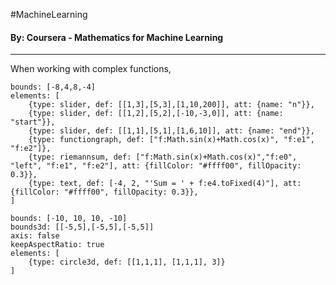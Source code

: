 #MachineLearning 
#### By: Coursera - Mathematics for Machine Learning 
---
When working with complex functions,


```graph
bounds: [-8,4,8,-4]
elements: [
	{type: slider, def: [[1,3],[5,3],[1,10,200]], att: {name: "n"}},
	{type: slider, def: [[1,2],[5,2],[-10,-3,0]], att: {name: "start"}},
	{type: slider, def: [[1,1],[5,1],[1,6,10]], att: {name: "end"}},
	{type: functiongraph, def: ["f:Math.sin(x)+Math.cos(x)", "f:e1", "f:e2"]},
	{type: riemannsum, def: ["f:Math.sin(x)+Math.cos(x)","f:e0", "left", "f:e1", "f:e2"], att: {fillColor: "#ffff00", fillOpacity: 0.3}},
	{type: text, def: [-4, 2, "'Sum = ' + f:e4.toFixed(4)"], att: {fillColor: "#ffff00", fillOpacity: 0.3}},
]

```


```graph
bounds: [-10, 10, 10, -10]
bounds3d: [[-5,5],[-5,5],[-5,5]]
axis: false
keepAspectRatio: true
elements: [
	{type: circle3d, def: [[1,1,1], [1,1,1], 3]}
]
```

